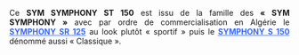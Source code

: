 ﻿---
type: pres
item: 11
---

<div>
<p align="JUSTIFY">Ce <strong>SYM SYMPHONY ST 150</strong> est issu de la famille des<strong> «&nbsp;SYM SYMPHONY&nbsp;»</strong> avec par ordre de commercialisation en Algérie le <a href="#" target="_blank" rel="noopener"><strong><span style="text-decoration: underline;"><span style="color: #3366ff; text-decoration: underline;">SYMPHONY SR 125</span></span></strong></a> au look plutôt «&nbsp;sportif&nbsp;» puis le <a href="#" target="_blank" rel="noopener"><strong><span style="text-decoration: underline;"><span style="color: #3366ff; text-decoration: underline;">SYMPHONY S 150</span></span></strong></a> dénommé aussi «&nbsp;Classique&nbsp;».</p>
</div>
